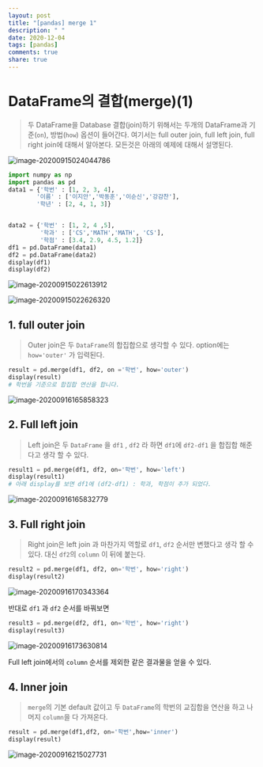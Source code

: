 ```yaml
---
layout: post
title: "[pandas] merge 1"
description: " "
date: 2020-12-04
tags: [pandas]
comments: true
share: true
---
```


# DataFrame의 결합(merge)(1)

>두 DataFrame을 Database 결합(join)하기 위해서는 두개의 DataFrame과 기준(`on`), 방법(`how`) 옵션이 들어간다. 여기서는 full outer join, full left join, full right join에 대해서 알아본다. 모든것은 아래의 예제에 대해서 설명된다.

![image-20200915024044786](markdown-images/image-20200915024044786.png)

```python
import numpy as np
import pandas as pd 
data1 = {'학번' : [1, 2, 3, 4],
        '이름' : ['이지안','박동훈','이순신','강감찬'],
        '학년' : [2, 4, 1, 3]}


data2 = {'학번' : [1, 2, 4 ,5],
         '학과' : ['CS','MATH','MATH', 'CS'],
         '학점' : [3.4, 2.9, 4.5, 1.2]}
df1 = pd.DataFrame(data1)
df2 = pd.DataFrame(data2)
display(df1)
display(df2)
```

![image-20200915022613912](markdown-images/image-20200915022613912.png)

![image-20200915022626320](markdown-images/image-20200915022626320.png)



## 1. full outer join

> Outer join은 두 `DataFrame`의 합집합으로 생각할 수 있다. option에는 `how='outer'` 가 입력된다.

```python
result = pd.merge(df1, df2, on ='학번', how='outer')
display(result)
# 학번을 기준으로 합집합 연산을 합니다.
```

![image-20200916165858323](markdown-images/image-20200916165858323.png)



## 2. Full left join

> Left join은 두 `DataFrame` 을 `df1` , `df2` 라 하면 `df1`에 `df2-df1` 을 합집합 해준다고 생각 할 수 있다.

```python
result1 = pd.merge(df1, df2, on='학번', how='left')
display(result1)
# 아래 display를 보면 df1에 (df2-df1) : 학과, 학점이 추가 되었다.
```

![image-20200916165832779](markdown-images/image-20200916165832779.png)



## 3. Full right join

> Right join은  left join 과 마찬가지 역할로 `df1`, `df2` 순서만 변했다고 생각 할 수 있다. 대신 `df2`의 `column` 이 뒤에 붙는다.

```python
result2 = pd.merge(df1, df2, on='학번', how='right')
display(result2)
```

![image-20200916170343364](markdown-images/image-20200916170343364.png)

반대로 `df1` 과 `df2` 순서를 바꿔보면

```python
result3 = pd.merge(df2, df1, on='학번', how='right')
display(result3)
```

![image-20200916173630814](markdown-images/image-20200916173630814.png)

Full left join에서의  `column`  순서를 제외한 같은 결과물을 얻을 수 있다.



## 4. Inner join

> `merge`의 기본 default 값이고 두 `DataFrame`의 학번의 교집합을 연산을 하고 나머지 `column`을 다 가져온다.

```python
result = pd.merge(df1,df2, on='학번',how='inner')
display(result)
```

![image-20200916215027731](markdown-images/image-20200916215027731.png)